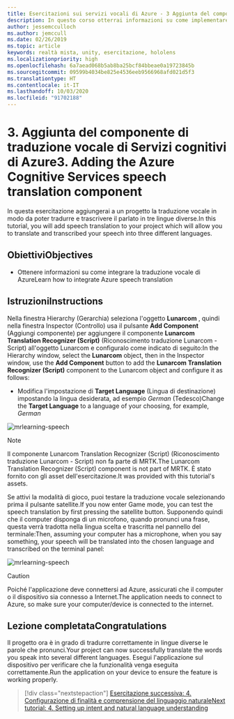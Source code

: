 ```yaml
---
title: Esercitazioni sui servizi vocali di Azure - 3 Aggiunta del componente di traduzione vocale di Servizi cognitivi di Azure
description: In questo corso otterrai informazioni su come implementare Azure Speech SDK in un'applicazione di realtà mista.
author: jessemcculloch
ms.author: jemccull
ms.date: 02/26/2019
ms.topic: article
keywords: realtà mista, unity, esercitazione, hololens
ms.localizationpriority: high
ms.openlocfilehash: 6a7aead068b5ab8ba25bcf84bbeae0a19723845b
ms.sourcegitcommit: 09599b4034be825e4536eeb9566968afd021d5f3
ms.translationtype: HT
ms.contentlocale: it-IT
ms.lasthandoff: 10/03/2020
ms.locfileid: "91702188"
---
```

# <a name="3-adding-the-azure-cognitive-services-speech-translation-component"></a><span data-ttu-id="7a89d-105">3. Aggiunta del componente di traduzione vocale di Servizi cognitivi di Azure</span><span class="sxs-lookup"><span data-stu-id="7a89d-105">3. Adding the Azure Cognitive Services speech translation component</span></span>

<span data-ttu-id="7a89d-106">In questa esercitazione aggiungerai a un progetto la traduzione vocale in modo da poter tradurre e trascrivere il parlato in tre lingue diverse.</span><span class="sxs-lookup"><span data-stu-id="7a89d-106">In this tutorial, you will add speech translation to your project which will allow you to translate and transcribed your speech into three different languages.</span></span>

## <a name="objectives"></a><span data-ttu-id="7a89d-107">Obiettivi</span><span class="sxs-lookup"><span data-stu-id="7a89d-107">Objectives</span></span>

* <span data-ttu-id="7a89d-108">Ottenere informazioni su come integrare la traduzione vocale di Azure</span><span class="sxs-lookup"><span data-stu-id="7a89d-108">Learn how to integrate Azure speech translation</span></span>

## <a name="instructions"></a><span data-ttu-id="7a89d-109">Istruzioni</span><span class="sxs-lookup"><span data-stu-id="7a89d-109">Instructions</span></span>

<span data-ttu-id="7a89d-110">Nella finestra Hierarchy (Gerarchia) seleziona l'oggetto **Lunarcom** , quindi nella finestra Inspector (Controllo) usa il pulsante **Add Component** (Aggiungi componente) per aggiungere il componente **Lunarcom Translation Recognizer (Script)** (Riconoscimento traduzione Lunarcom - Script) all'oggetto Lunarcom e configuralo come indicato di seguito:</span><span class="sxs-lookup"><span data-stu-id="7a89d-110">In the Hierarchy window, select the **Lunarcom** object, then in the Inspector window, use the **Add Component** button to add the **Lunarcom Translation Recognizer (Script)** component to the Lunarcom object and configure it as follows:</span></span>

* <span data-ttu-id="7a89d-111">Modifica l'impostazione di **Target Language** (Lingua di destinazione) impostando la lingua desiderata, ad esempio _German_ (Tedesco)</span><span class="sxs-lookup"><span data-stu-id="7a89d-111">Change the **Target Language** to a language of your choosing, for example, _German_</span></span>

![mrlearning-speech](images/mrlearning-speech/tutorial3-section1-step1-1.png)

> [!NOTE]
> <span data-ttu-id="7a89d-113">Il componente Lunarcom Translation Recognizer (Script) (Riconoscimento traduzione Lunarcom - Script) non fa parte di MRTK.</span><span class="sxs-lookup"><span data-stu-id="7a89d-113">The Lunarcom Translation Recognizer (Script) component is not part of MRTK.</span></span> <span data-ttu-id="7a89d-114">È stato fornito con gli asset dell'esercitazione.</span><span class="sxs-lookup"><span data-stu-id="7a89d-114">It was provided with this tutorial's assets.</span></span>

<span data-ttu-id="7a89d-115">Se attivi la modalità di gioco, puoi testare la traduzione vocale selezionando prima il pulsante satellite.</span><span class="sxs-lookup"><span data-stu-id="7a89d-115">If you now enter Game mode, you can test the speech translation by first pressing the satellite button.</span></span> <span data-ttu-id="7a89d-116">Supponendo quindi che il computer disponga di un microfono, quando pronunci una frase, questa verrà tradotta nella lingua scelta e trascritta nel pannello del terminale:</span><span class="sxs-lookup"><span data-stu-id="7a89d-116">Then, assuming your computer has a microphone, when you say something, your speech will be translated into the chosen language and transcribed on the terminal panel:</span></span>

![mrlearning-speech](images/mrlearning-speech/tutorial3-section1-step1-2.png)

> [!CAUTION]
> <span data-ttu-id="7a89d-118">Poiché l'applicazione deve connettersi ad Azure, assicurati che il computer o il dispositivo sia connesso a Internet.</span><span class="sxs-lookup"><span data-stu-id="7a89d-118">The application needs to connect to Azure, so make sure your computer/device is connected to the internet.</span></span>

## <a name="congratulations"></a><span data-ttu-id="7a89d-119">Lezione completata</span><span class="sxs-lookup"><span data-stu-id="7a89d-119">Congratulations</span></span>

<span data-ttu-id="7a89d-120">Il progetto ora è in grado di tradurre correttamente in lingue diverse le parole che pronunci.</span><span class="sxs-lookup"><span data-stu-id="7a89d-120">Your project can now successfully translate the words you speak into several different languages.</span></span> <span data-ttu-id="7a89d-121">Esegui l'applicazione sul dispositivo per verificare che la funzionalità venga eseguita correttamente.</span><span class="sxs-lookup"><span data-stu-id="7a89d-121">Run the application on your device to ensure the feature is working properly.</span></span>

> [!div class="nextstepaction"]
> [<span data-ttu-id="7a89d-122">Esercitazione successiva: 4. Configurazione di finalità e comprensione del linguaggio naturale</span><span class="sxs-lookup"><span data-stu-id="7a89d-122">Next tutorial: 4. Setting up intent and natural language understanding</span></span>](mrlearning-speechSDK-ch4.md)
